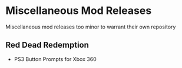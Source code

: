 # Miscellaneous Mod Releases
Miscellaneous mod releases too minor to warrant their own repository

## Red Dead Redemption 

- PS3 Button Prompts for Xbox 360
